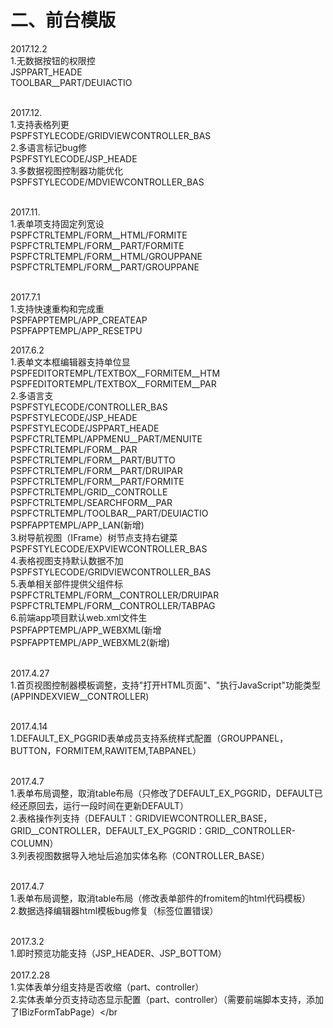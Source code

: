 # **二、前台模版**</br>
2017.12.2</br>
1.无数据按钮的权限控</br>
	JSPPART_HEADE</br>
	TOOLBAR__PART/DEUIACTIO</br></br>

2017.12.</br>
1.支持表格列更</br>
	PSPFSTYLECODE/GRIDVIEWCONTROLLER_BAS</br>
2.多语言标记bug修</br>
	PSPFSTYLECODE/JSP_HEADE</br>
3.多数据视图控制器功能优化</br>
	PSPFSTYLECODE/MDVIEWCONTROLLER_BAS</br></br>

2017.11.</br>
1.表单项支持固定列宽设</br>
	PSPFCTRLTEMPL/FORM__HTML/FORMITE</br>
	PSPFCTRLTEMPL/FORM__PART/FORMITE</br>
	PSPFCTRLTEMPL/FORM__HTML/GROUPPANE</br>
	PSPFCTRLTEMPL/FORM__PART/GROUPPANE</br></br>


2017.7.1</br>
1.支持快速重构和完成重</br>
    PSPFAPPTEMPL/APP_CREATEAP</br>
    PSPFAPPTEMPL/APP_RESETPU</br>
    
2017.6.2</br>
1.表单文本框编辑器支持单位显</br>
	PSPFEDITORTEMPL/TEXTBOX__FORMITEM__HTM</br>
	PSPFEDITORTEMPL/TEXTBOX__FORMITEM__PAR</br>
2.多语言支</br>
	PSPFSTYLECODE/CONTROLLER_BAS</br>
	PSPFSTYLECODE/JSP_HEADE</br>
	PSPFSTYLECODE/JSPPART_HEADE</br>
	PSPFCTRLTEMPL/APPMENU__PART/MENUITE</br>
	PSPFCTRLTEMPL/FORM__PAR</br>
	PSPFCTRLTEMPL/FORM__PART/BUTTO</br>
	PSPFCTRLTEMPL/FORM__PART/DRUIPAR</br>
	PSPFCTRLTEMPL/FORM__PART/FORMITE</br>
	PSPFCTRLTEMPL/GRID__CONTROLLE</br>
	PSPFCTRLTEMPL/SEARCHFORM__PAR</br>
	PSPFCTRLTEMPL/TOOLBAR__PART/DEUIACTIO</br>
	PSPFAPPTEMPL/APP_LAN(新增)</br>
3.树导航视图（IFrame）树节点支持右键菜</br>
	PSPFSTYLECODE/EXPVIEWCONTROLLER_BAS</br>
4.表格视图支持默认数据不加</br>
	PSPFSTYLECODE/GRIDVIEWCONTROLLER_BAS</br>
5.表单相关部件提供父组件标</br>
	PSPFCTRLTEMPL/FORM__CONTROLLER/DRUIPAR</br>
	PSPFCTRLTEMPL/FORM__CONTROLLER/TABPAG</br>
6.前端app项目默认web.xml文件生</br>
	PSPFAPPTEMPL/APP_WEBXML(新增</br>
	PSPFAPPTEMPL/APP_WEBXML2(新增)</br></br>

2017.4.27</br>
1.首页视图控制器模板调整，支持"打开HTML页面"、"执行JavaScript"功能类型(APPINDEXVIEW__CONTROLLER)</br></br>

2017.4.14</br>
1.DEFAULT_EX_PGGRID表单成员支持系统样式配置（GROUPPANEL，BUTTON，FORMITEM,RAWITEM,TABPANEL）</br></br>

2017.4.7</br>
1.表单布局调整，取消table布局（只修改了DEFAULT_EX_PGGRID，DEFAULT已经还原回去，运行一段时间在更新DEFAULT）</br>
2.表格操作列支持（DEFAULT：GRIDVIEWCONTROLLER_BASE，GRID__CONTROLLER，DEFAULT_EX_PGGRID：GRID__CONTROLLER-COLUMN）</br>
3.列表视图数据导入地址后追加实体名称（CONTROLLER_BASE）</br></br>

2017.4.7</br>
1.表单布局调整，取消table布局（修改表单部件的fromitem的html代码模板）</br>
2.数据选择编辑器html模板bug修复（</div>标签位置错误）</br></br>


2017.3.2</br>
1.即时预览功能支持（JSP_HEADER、JSP_BOTTOM）</br>
</br>
2017.2.28</br>
1.实体表单分组支持是否收缩（part、controller）</br>
2.实体表单分页支持动态显示配置（part、controller）（需要前端脚本支持，添加了IBizFormTabPage）</br
